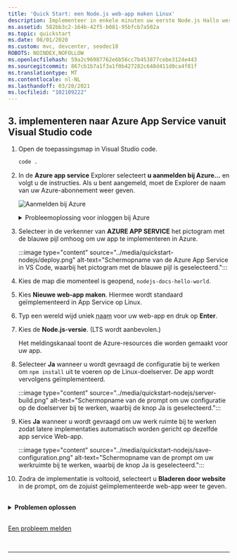 ```yaml
---
title: 'Quick Start: een Node.js web-app maken Linux'
description: Implementeer in enkele minuten uw eerste Node.js Hallo wereld naar Azure App Service.
ms.assetid: 582bb3c2-164b-42f5-b081-95bfcb7a502a
ms.topic: quickstart
ms.date: 08/01/2020
ms.custom: mvc, devcenter, seodec18
ROBOTS: NOINDEX,NOFOLLOW
ms.openlocfilehash: 59a2c96987762e6b56cc7b453877cebe3124e443
ms.sourcegitcommit: 867cb1b7a1f3a1f0b427282c648d411d0ca4f81f
ms.translationtype: MT
ms.contentlocale: nl-NL
ms.lasthandoff: 03/20/2021
ms.locfileid: "102109222"
---
```

<!-- default for linux -->

## <a name="3-deploy-to-azure-app-service-from-visual-studio-code"></a>3. implementeren naar Azure App Service vanuit Visual Studio code

1. Open de toepassingsmap in Visual Studio code.

    ```bash
    code .
    ```

1. In de **Azure app service** Explorer selecteert **u aanmelden bij Azure...** en volgt u de instructies. Als u bent aangemeld, moet de Explorer de naam van uw Azure-abonnement weer geven.

    ![Aanmelden bij Azure](../media/quickstart-nodejs/sign-in.png)
    <br>
    <details>
    <summary>Probleemoplossing voor inloggen bij Azure</summary>
    
    Als de fout **‘Kan geen abonnement vinden met de naam [abonnements-id]’** wordt weergegeven als u zich aanmeldt bij Azure, kan dit zijn omdat u zich achter een proxy bevindt en de Azure API niet kunt bereiken. Configureer de omgevingsvariabelen `HTTP_PROXY` en `HTTPS_PROXY` met uw proxygegevens in uw terminal met behulp van `export`.
    
    ```bash
    export HTTPS_PROXY=https://username:password@proxy:8080
    export HTTP_PROXY=http://username:password@proxy:8080
    ```

    [Een probleem melden](https://www.research.net/r/PWZWZ52?tutorial=node-deployment-azure-app-service&step=deploy-app)


1. Selecteer in de verkenner van **AZURE APP SERVICE** het pictogram met de blauwe pijl omhoog om uw app te implementeren in Azure. 

    :::image type="content" source="../media/quickstart-nodejs/deploy.png" alt-text="Schermopname van de Azure App Service in VS Code, waarbij het pictogram met de blauwe pijl is geselecteerd.":::

1. Kies de map die momenteel is geopend, `nodejs-docs-hello-world`.

1. Kies **Nieuwe web-app maken**. Hiermee wordt standaard geïmplementeerd in App Service op Linux.

1. Typ een wereld wijd uniek <abbr title="Geldige tekens voor een app-naam zijn: a-z, 0-9, en -.">naam</abbr> voor uw web-app en druk op **Enter**. 

1. Kies de **Node.js-versie**. (LTS wordt aanbevolen.)

    Het meldingskanaal toont de Azure-resources die worden gemaakt voor uw app.

1. Selecteer **Ja** wanneer u wordt gevraagd de configuratie bij te werken om `npm install` uit te voeren op de Linux-doelserver. De app wordt vervolgens geïmplementeerd.

    :::image type="content" source="../media/quickstart-nodejs/server-build.png" alt-text="Schermopname van de prompt om uw configuratie op de doelserver bij te werken, waarbij de knop Ja is geselecteerd.":::

1. Kies **Ja** wanneer u wordt gevraagd om uw werk ruimte bij te werken zodat latere implementaties automatisch worden gericht op dezelfde app service Web-app. 

    :::image type="content" source="../media/quickstart-nodejs/save-configuration.png" alt-text="Schermopname van de prompt om uw werkruimte bij te werken, waarbij de knop Ja is geselecteerd.":::




1. Zodra de implementatie is voltooid, selecteert u **Bladeren door website** in de prompt, om de zojuist geïmplementeerde web-app weer te geven.

<br/>
<details>
<summary><strong>Problemen oplossen</strong></summary>

Controleer het volgende als u deze stappen niet kunt volt ooien:

* Zorg ervoor dat de toepassing luistert op de poort die is opgegeven met de PORT-omgevingsvariabele: `process.env.PORT`.

* Als u de fout **U bent niet gemachtigd om deze map of pagina weer te geven.** ziet, is de toepassing waarschijnlijk niet juist gestart. Controleer de logboek uitvoer om de fout te vinden en op te lossen. 

</details>

<br>

[Een probleem melden](https://www.research.net/r/PWZWZ52?tutorial=node-deployment-azure-app-service&prepare-your-environment)


<br/>
<hr/>


